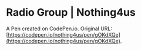 # Radio Group | Nothing4us

A Pen created on CodePen.io. Original URL: [https://codepen.io/nothing4us/pen/gOKdXQe](https://codepen.io/nothing4us/pen/gOKdXQe).

